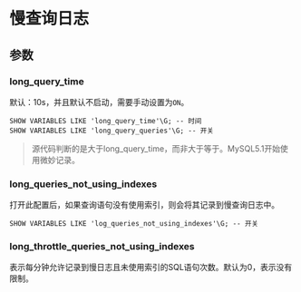 # 慢查询日志

## 参数

### long_query_time

默认：10s，并且默认不启动，需要手动设置为`ON`。

```mysql
SHOW VARIABLES LIKE 'long_query_time'\G; -- 时间
SHOW VARIABLES LIKE 'long_query_queries'\G; -- 开关
```

> 源代码判断的是大于long_query_time，而非大于等于。MySQL5.1开始使用微妙记录。

### long_queries_not_using_indexes

打开此配置后，如果查询语句没有使用索引，则会将其记录到慢查询日志中。

```mysql
SHOW VARIABLES LIKE 'log_queries_not_using_indexes'\G; -- 开关
```

### long_throttle_queries_not_using_indexes

表示每分钟允许记录到慢日志且未使用索引的SQL语句次数。默认为0，表示没有限制。
